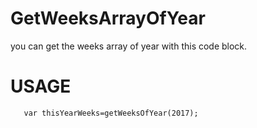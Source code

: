 # GetWeeksArrayOfYear

you can get the weeks array of year with this code block.

# USAGE

```
   var thisYearWeeks=getWeeksOfYear(2017);
    
```
